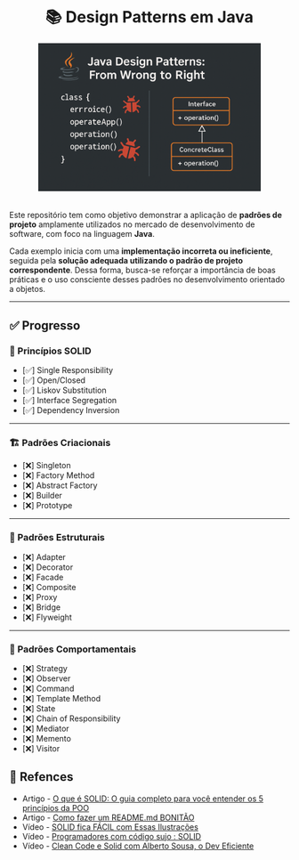 <h1 align="center">📚 Design Patterns em Java</h1>
<div align="center">
  <img src="/assets/images/wallpaper_1.png" alt="Texto Alternativo" width="400px">
</div> <br>


Este repositório tem como objetivo demonstrar a aplicação de **padrões de projeto** amplamente utilizados no mercado de desenvolvimento de software, com foco na linguagem **Java**.

Cada exemplo inicia com uma **implementação incorreta ou ineficiente**, seguida pela **solução adequada utilizando o padrão de projeto correspondente**. Dessa forma, busca-se reforçar a importância de boas práticas e o uso consciente desses padrões no desenvolvimento orientado a objetos.

---

## ✅ Progresso

### 📐 Princípios SOLID
- [✅] Single Responsibility
- [✅] Open/Closed
- [✅] Liskov Substitution
- [✅] Interface Segregation
- [✅] Dependency Inversion

---

### 🏗️ Padrões Criacionais
- [❌] Singleton
- [❌] Factory Method
- [❌] Abstract Factory
- [❌] Builder
- [❌] Prototype

---

### 🧱 Padrões Estruturais
- [❌] Adapter
- [❌] Decorator
- [❌] Facade
- [❌] Composite
- [❌] Proxy
- [❌] Bridge
- [❌] Flyweight

---

### 🔁 Padrões Comportamentais
- [❌] Strategy
- [❌] Observer
- [❌] Command
- [❌] Template Method
- [❌] State
- [❌] Chain of Responsibility
- [❌] Mediator
- [❌] Memento
- [❌] Visitor


## 	🔗 Refences

- Artigo - [O que é SOLID: O guia completo para você entender os 5 princípios da POO](https://medium.com/desenvolvendo-com-paixao/o-que-%C3%A9-solid-o-guia-completo-para-voc%C3%AA-entender-os-5-princ%C3%ADpios-da-poo-2b937b3fc530)
- Artigo - [Como fazer um README.md BONITÃO](https://raullesteves.medium.com/github-como-fazer-um-readme-md-bonit%C3%A3o-c85c8f154f8)
- Vídeo - [SOLID fica FÁCIL com Essas Ilustrações](https://www.youtube.com/watch?v=6SfrO3D4dHM&t=707s&ab_channel=FilipeDeschamps)
- Vídeo - [Programadores com código sujo : SOLID](https://www.youtube.com/watch?v=J2ugvRObGT4&ab_channel=LucasMontano)
- Vídeo - [Clean Code e Solid com Alberto Sousa, o Dev Eficiente](https://www.youtube.com/watch?v=XV9B4LX_re8&ab_channel=Alura)